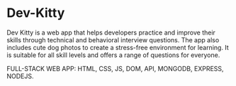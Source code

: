 # Dev-Kitty

Dev Kitty is a web app that helps developers practice and improve their skills through technical and behavioral interview questions. The app also includes cute dog photos to create a stress-free environment for learning. It is suitable for all skill levels and offers a range of questions for everyone.

FULL-STACK WEB APP: HTML, CSS, JS, DOM, API, MONGODB, EXPRESS, NODEJS.
